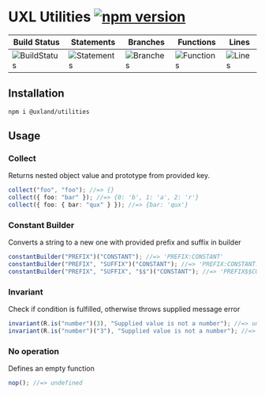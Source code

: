 # UXL Utilities [![npm version](https://badge.fury.io/js/%40uxland%2Futilities.svg)](https://badge.fury.io/js/%40uxland%2Futilities)

| Build Status                                    | Statements                                    | Branches                                  | Functions                                   | Lines                               |
| ----------------------------------------------- | --------------------------------------------- | ----------------------------------------- | ------------------------------------------- | ----------------------------------- |
| ![BuildStatus](https://img.shields.io/badge/Build-Passing-brightgreen.svg "Building Status") | ![Statements](https://img.shields.io/badge/Coverage-100%25-brightgreen.svg "Make me better!") | ![Branches](https://img.shields.io/badge/Coverage-100%25-brightgreen.svg "Make me better!") | ![Functions](https://img.shields.io/badge/Coverage-100%25-brightgreen.svg "Make me better!") | ![Lines](https://img.shields.io/badge/Coverage-100%25-brightgreen.svg "Make me better!") |

## Installation

`npm i @uxland/utilities`

## Usage

### Collect

Returns nested object value and prototype from provided key.

```typescript
collect("foo", "foo"); //=> {}
collect({ foo: "bar" }); //=> {0: 'b', 1: 'a', 2: 'r'}
collect({ foo: { bar: "qux" } }); //=> {bar: 'qux'}
```

### Constant Builder

Converts a string to a new one with provided prefix and suffix in builder

```typescript
constantBuilder("PREFIX")("CONSTANT"); //=> 'PREFIX:CONSTANT'
constantBuilder("PREFIX", "SUFFIX")("CONSTANT"); //=> 'PREFIX:CONSTANT:SUFFIX'
constantBuilder("PREFIX", "SUFFIX", "$$")("CONSTANT"); //=> 'PREFIX$$CONSTANT$$SUFFIX'
```

### Invariant

Check if condition is fulfilled, otherwise throws supplied message error

```typescript
invariant(R.is("number")(3), "Supplied value is not a number"); //=> undefined
invariant(R.is("number")("3"), "Supplied value is not a number"); //=> 'Supplied value is not a number'
```

### No operation

Defines an empty function

```typescript
nop(); //=> undefined
```
